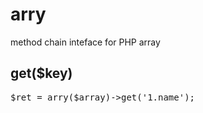arry
=====

method chain inteface for PHP array


get($key)
---------
<pre>
$ret = arry($array)->get('1.name');
</pre>


